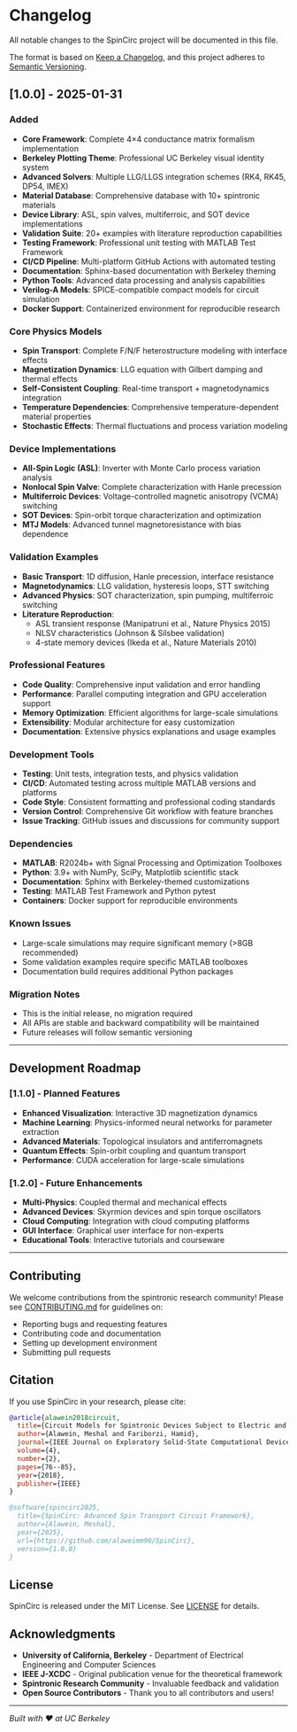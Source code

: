 # Changelog

All notable changes to the SpinCirc project will be documented in this file.

The format is based on [Keep a Changelog](https://keepachangelog.com/en/1.0.0/),
and this project adheres to [Semantic Versioning](https://semver.org/spec/v2.0.0.html).

## [1.0.0] - 2025-01-31

### Added
- **Core Framework**: Complete 4×4 conductance matrix formalism implementation
- **Berkeley Plotting Theme**: Professional UC Berkeley visual identity system
- **Advanced Solvers**: Multiple LLG/LLGS integration schemes (RK4, RK45, DP54, IMEX)
- **Material Database**: Comprehensive database with 10+ spintronic materials
- **Device Library**: ASL, spin valves, multiferroic, and SOT device implementations
- **Validation Suite**: 20+ examples with literature reproduction capabilities
- **Testing Framework**: Professional unit testing with MATLAB Test Framework
- **CI/CD Pipeline**: Multi-platform GitHub Actions with automated testing
- **Documentation**: Sphinx-based documentation with Berkeley theming
- **Python Tools**: Advanced data processing and analysis capabilities
- **Verilog-A Models**: SPICE-compatible compact models for circuit simulation
- **Docker Support**: Containerized environment for reproducible research

### Core Physics Models
- **Spin Transport**: Complete F/N/F heterostructure modeling with interface effects
- **Magnetization Dynamics**: LLG equation with Gilbert damping and thermal effects
- **Self-Consistent Coupling**: Real-time transport + magnetodynamics integration
- **Temperature Dependencies**: Comprehensive temperature-dependent material properties
- **Stochastic Effects**: Thermal fluctuations and process variation modeling

### Device Implementations
- **All-Spin Logic (ASL)**: Inverter with Monte Carlo process variation analysis
- **Nonlocal Spin Valve**: Complete characterization with Hanle precession
- **Multiferroic Devices**: Voltage-controlled magnetic anisotropy (VCMA) switching
- **SOT Devices**: Spin-orbit torque characterization and optimization
- **MTJ Models**: Advanced tunnel magnetoresistance with bias dependence

### Validation Examples
- **Basic Transport**: 1D diffusion, Hanle precession, interface resistance
- **Magnetodynamics**: LLG validation, hysteresis loops, STT switching
- **Advanced Physics**: SOT characterization, spin pumping, multiferroic switching
- **Literature Reproduction**: 
  - ASL transient response (Manipatruni et al., Nature Physics 2015)
  - NLSV characteristics (Johnson & Silsbee validation)
  - 4-state memory devices (Ikeda et al., Nature Materials 2010)

### Professional Features
- **Code Quality**: Comprehensive input validation and error handling
- **Performance**: Parallel computing integration and GPU acceleration support
- **Memory Optimization**: Efficient algorithms for large-scale simulations
- **Extensibility**: Modular architecture for easy customization
- **Documentation**: Extensive physics explanations and usage examples

### Development Tools
- **Testing**: Unit tests, integration tests, and physics validation
- **CI/CD**: Automated testing across multiple MATLAB versions and platforms
- **Code Style**: Consistent formatting and professional coding standards
- **Version Control**: Comprehensive Git workflow with feature branches
- **Issue Tracking**: GitHub issues and discussions for community support

### Dependencies
- **MATLAB**: R2024b+ with Signal Processing and Optimization Toolboxes
- **Python**: 3.9+ with NumPy, SciPy, Matplotlib scientific stack
- **Documentation**: Sphinx with Berkeley-themed customizations
- **Testing**: MATLAB Test Framework and Python pytest
- **Containers**: Docker support for reproducible environments

### Known Issues
- Large-scale simulations may require significant memory (>8GB recommended)
- Some validation examples require specific MATLAB toolboxes
- Documentation build requires additional Python packages

### Migration Notes
- This is the initial release, no migration required
- All APIs are stable and backward compatibility will be maintained
- Future releases will follow semantic versioning

---

## Development Roadmap

### [1.1.0] - Planned Features
- **Enhanced Visualization**: Interactive 3D magnetization dynamics
- **Machine Learning**: Physics-informed neural networks for parameter extraction
- **Advanced Materials**: Topological insulators and antiferromagnets
- **Quantum Effects**: Spin-orbit coupling and quantum transport
- **Performance**: CUDA acceleration for large-scale simulations

### [1.2.0] - Future Enhancements
- **Multi-Physics**: Coupled thermal and mechanical effects
- **Advanced Devices**: Skyrmion devices and spin torque oscillators
- **Cloud Computing**: Integration with cloud computing platforms
- **GUI Interface**: Graphical user interface for non-experts
- **Educational Tools**: Interactive tutorials and courseware

---

## Contributing

We welcome contributions from the spintronic research community! Please see [CONTRIBUTING.md](CONTRIBUTING.md) for guidelines on:

- Reporting bugs and requesting features
- Contributing code and documentation
- Setting up development environment
- Submitting pull requests

## Citation

If you use SpinCirc in your research, please cite:

```bibtex
@article{alawein2018circuit,
  title={Circuit Models for Spintronic Devices Subject to Electric and Magnetic Fields},
  author={Alawein, Meshal and Fariborzi, Hamid},
  journal={IEEE Journal on Exploratory Solid-State Computational Devices and Circuits},
  volume={4},
  number={2},
  pages={76--85},
  year={2018},
  publisher={IEEE}
}

@software{spincirc2025,
  title={SpinCirc: Advanced Spin Transport Circuit Framework},
  author={Alawein, Meshal},
  year={2025},
  url={https://github.com/alaweimm90/SpinCirc},
  version={1.0.0}
}
```

## License

SpinCirc is released under the MIT License. See [LICENSE](LICENSE) for details.

## Acknowledgments

- **University of California, Berkeley** - Department of Electrical Engineering and Computer Sciences
- **IEEE J-XCDC** - Original publication venue for the theoretical framework
- **Spintronic Research Community** - Invaluable feedback and validation
- **Open Source Contributors** - Thank you to all contributors and users!

---

*Built with ❤️ at UC Berkeley*
